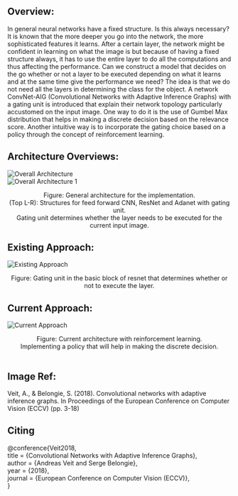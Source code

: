 Overview: <br>
--------------------------------------------------------------------------------------
<div>In general neural networks have a fixed structure. Is this always necessary? It is known that the more deeper you go into the network, the more sophisticated features it learns.
After a certain layer, the network might be confident in learning on what the image is but because of having a fixed structure always, it has to use the entire layer to do all the computations and thus affecting the performance.
Can we construct a model that decides on the go whether or not a layer to be executed depending on what it learns and at the same time give the performance we need? 
The idea is that we do not need all the layers in determining the class for the object. A network ConvNet-AIG (Convolutional Networks with Adaptive Inference Graphs) with a gating unit is introduced that explain their network topology particularly accustomed on the input image. 
One way to do it is the use of Gumbel Max distribution that helps in making a discrete decision based on the relevance score. Another intuitive way is to incorporate the gating choice based on a policy through the concept of reinforcement learning. 
<br> </div>

Architecture Overviews: <br>
--------------------------------------------------------------------------------------
![Overall Architecture](/images/overall-archi.png) <br>
![Overall Architecture 1](/images/overall-archi1.png) 
<br>
<div align="center"> Figure: General architecture for the implementation. <br> 
(Top L-R): Structures for feed forward CNN, ResNet and Adanet with gating unit. <br>
Gating unit determines whether the layer needs to be executed for the current input image. <br> </div>

Existing Approach: <br>
--------------------------------------------------------------------------------------
![Existing Approach](/images/existing_app.png) <br>
<div align="center">  Figure: Gating unit in the basic block of resnet that determines whether or not to execute the layer. </div> 

Current Approach: <br>
--------------------------------------------------------------------------------------
![Current Approach](/images/current_app.png) <br>
<div align="center">  Figure: Current architecture with reinforcement learning. <br>
Implementing a policy that will help in making the discrete decision.  
 </div> <br>

Image Ref: <br>
--------------------------------------------------------------------------------------
Veit, A., & Belongie, S. (2018). Convolutional networks with adaptive inference graphs. In Proceedings of the European Conference on Computer Vision (ECCV) (pp. 3-18) </br>

Citing <br>
--------------------------------------------------------------------------------------
@conference{Veit2018, <br>
title = {Convolutional Networks with Adaptive Inference Graphs}, <br>
author = {Andreas Veit and Serge Belongie}, <br>
year = {2018}, <br>
journal = {European Conference on Computer Vision (ECCV)}, <br>
}
